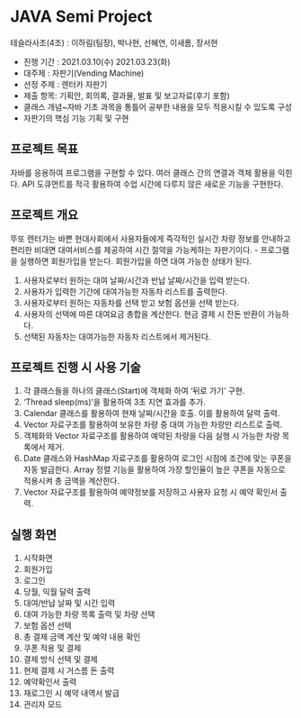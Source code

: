 # JAVA Semi Project

테슬라사조(4조) : 이하림(팀장), 박나현, 선혜연, 이새롬, 장서현
- 진행 기간 : 2021.03.10(수) 2021.03.23(화)
- 대주제 : 자판기(Vending Machine)
- 선정 주제 : 렌터카 자판기 
- 제출 항목: 기획안, 회의록, 결과물, 발표 및 보고자료(후기 포함)
- 클래스 개념~자바 기초 과목을 통틀어 공부한 내용을 모두 적용시킬 수 있도록 구성
- 자판기의 핵심 기능 기획 및 구현

## 프로젝트 목표
자바를 응용하여 프로그램을 구현할 수 있다. 여러 클래스 간의 연결과 객체 활용을 익힌다. API 도큐먼트를 적극 활용하여 수업 시간에 다루지 않은 새로운 기능을 구현한다. 

## 프로젝트 개요
뚜또 렌터가는 바쁜 현대사회에서 사용자들에게 즉각적인 실시간 차량 정보를 안내하고 편리한 비대면 대여서비스를 제공하여 시간 절약을 가능케하는 자판기이다. - 프로그램을 실행하면 회원가입을 받는다. 회원가입을 하면 대여 가능한 상태가 된다.

1. 사용자로부터 원하는 대여 날짜/시간과 반납 날짜/시간을 입력 받는다.
2. 사용자가 입력한 기간에 대여가능한 자동차 리스트를 출력한다.
3. 사용자로부터 원하는 자동차를 선택 받고 보험 옵션을 선택 받는다.
4. 사용자의 선택에 따른 대여요금 총합을 계산한다. 현금 결제 시 잔돈 반환이 가능하다.
5. 선택된 자동차는 대여가능한 자동차 리스트에서 제거된다.

## 프로젝트 진행 시 사용 기술
1. 각 클래스들을 하나의 클래스(Start)에 객체화 하여 ‘뒤로 가기’ 구현.
2. ‘Thread sleep(ms)’을 활용하여 3초 지연 효과를 추가.
3. Calendar 클래스를 활용하여 현재 날짜/시간을 호출. 이를 활용하여 달력 출력.
4. Vector 자료구조를 활용하여 보유한 차량 중 대여 가능한 차랑만 리스트로 출력.
5. 객체화와 Vector 자료구조를 활용하여 예약된 차량을 다음 실행 시 가능한 차량 목록에서 제거.
6. Date 클래스와 HashMap 자료구조를 활용하여 로그인 시점에 조건에 맞는 쿠폰을 자동 발급한다. Array 정렬 기능을 활용하여 가장 할인율이 높은 쿠폰을 자동으로 적용시켜 총 금액을 계산한다.
7. Vector 자료구조를 활용하여 예약정보를 저장하고 사용자 요청 시 예약 확인서 출력.

## 실행 화면
1. 시작화면
2. 회원가입
3. 로그인
4. 당월, 익월 달력 출력
5. 대여/반납 날짜 및 시간 입력
6. 대여 가능한 차량 목록 출력 및 차량 선택
7. 보험 옵션 선택
8. 총 결제 금액 계산 및 예약 내용 확인
9. 쿠폰 적용 및 결제
10. 결제 방식 선택 및 결제
11. 현제 결제 시 거스름 돈 출력
12. 예약확인서 출력
13. 재로그인 시 예약 내역서 발급
14. 관리자 모드
